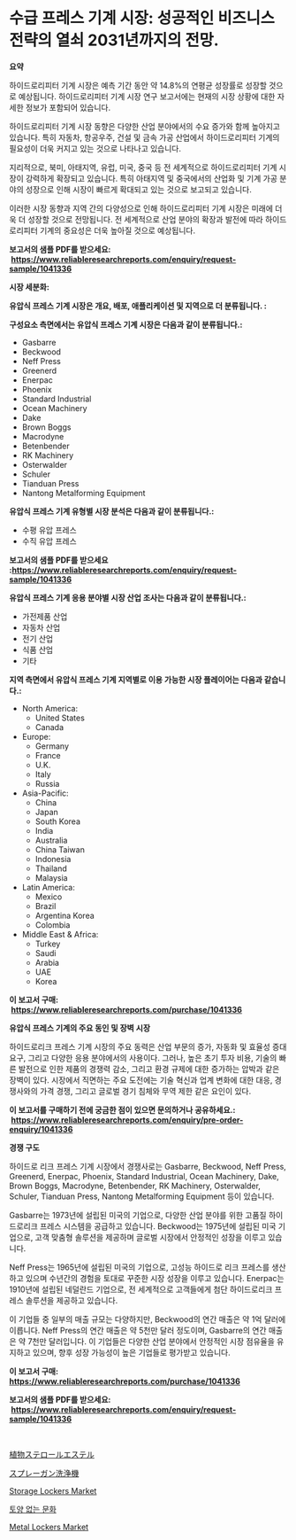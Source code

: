 <p><h1>수급 프레스 기계 시장: 성공적인 비즈니스 전략의 열쇠 2031년까지의 전망.</h1></p><p><strong>요약</strong></p>
<p><p>하이드로리피터 기계 시장은 예측 기간 동안 약 14.8%의 연평균 성장률로 성장할 것으로 예상됩니다. 하이드로리피터 기계 시장 연구 보고서에는 현재의 시장 상황에 대한 자세한 정보가 포함되어 있습니다.</p><p>하이드로리피터 기계 시장 동향은 다양한 산업 분야에서의 수요 증가와 함께 높아지고 있습니다. 특히 자동차, 항공우주, 건설 및 금속 가공 산업에서 하이드로리피터 기계의 필요성이 더욱 커지고 있는 것으로 나타나고 있습니다.</p><p>지리적으로, 북미, 아태지역, 유럽, 미국, 중국 등 전 세계적으로 하이드로리피터 기계 시장이 강력하게 확장되고 있습니다. 특히 아태지역 및 중국에서의 산업화 및 기계 가공 분야의 성장으로 인해 시장이 빠르게 확대되고 있는 것으로 보고되고 있습니다.</p><p>이러한 시장 동향과 지역 간의 다양성으로 인해 하이드로리피터 기계 시장은 미래에 더욱 더 성장할 것으로 전망됩니다. 전 세계적으로 산업 분야의 확장과 발전에 따라 하이드로리피터 기계의 중요성은 더욱 높아질 것으로 예상됩니다.</p></p>
<p><strong>보고서의 샘플 PDF를 받으세요: &nbsp;<a href="https://www.reliableresearchreports.com/enquiry/request-sample/1041336">https://www.reliableresearchreports.com/enquiry/request-sample/1041336</a></strong></p>
<p><strong>시장 세분화:</strong></p>
<p><strong> 유압식 프레스 기계 시장은 개요, 배포, 애플리케이션 및 지역으로 더 분류됩니다. :</strong></p>
<p><strong>구성요소 측면에서는 유압식 프레스 기계 시장은 다음과 같이 분류됩니다.:</strong></p>
<p><ul><li>Gasbarre</li><li>Beckwood</li><li>Neff Press</li><li>Greenerd</li><li>Enerpac</li><li>Phoenix</li><li>Standard Industrial</li><li>Ocean Machinery</li><li>Dake</li><li>Brown Boggs</li><li>Macrodyne</li><li>Betenbender</li><li>RK Machinery</li><li>Osterwalder</li><li>Schuler</li><li>Tianduan Press</li><li>Nantong Metalforming Equipment</li></ul></p>
<p><strong> 유압식 프레스 기계 유형별 시장 분석은 다음과 같이 분류됩니다.:</strong></p>
<p><ul><li>수평 유압 프레스</li><li>수직 유압 프레스</li></ul></p>
<p><strong>보고서의 샘플 PDF를 받으세요 :<a href="https://www.reliableresearchreports.com/enquiry/request-sample/1041336">https://www.reliableresearchreports.com/enquiry/request-sample/1041336</a></strong></p>
<p><strong> 유압식 프레스 기계 응용 분야별 시장 산업 조사는 다음과 같이 분류됩니다.:</strong></p>
<p><ul><li>가전제품 산업</li><li>자동차 산업</li><li>전기 산업</li><li>식품 산업</li><li>기타</li></ul></p>
<p><strong>지역 측면에서 유압식 프레스 기계 지역별로 이용 가능한 시장 플레이어는 다음과 같습니다.:</strong></p>
<p><ul>
    <li>
        North America:
        <ul>
            <li>United States</li>
            <li>Canada</li>
        </ul>
    </li>
    <li>
        Europe:
        <ul>
            <li>Germany</li>
            <li>France</li>
            <li>U.K.</li>
            <li>Italy</li>
            <li>Russia</li>
        </ul>
    </li>
    <li>
        Asia-Pacific:
        <ul>
            <li>China</li>
            <li>Japan</li>
            <li>South Korea</li>
            <li>India</li>
            <li>Australia</li>
            <li>China Taiwan</li>
            <li>Indonesia</li>
            <li>Thailand</li>
            <li>Malaysia</li>
        </ul>
    </li>
    <li>
        Latin America:
        <ul>
            <li>Mexico</li>
            <li>Brazil</li>
            <li>Argentina Korea</li>
            <li>Colombia</li>
        </ul>
    </li>
    <li>
        Middle East & Africa:
        <ul>
            <li>Turkey</li>
            <li>Saudi</li>
            <li>Arabia</li>
            <li>UAE</li>
            <li>Korea</li>
        </ul>
    </li>
    </ul></p>
<p><strong>이 보고서 구매: &nbsp;<a href="https://www.reliableresearchreports.com/purchase/1041336">https://www.reliableresearchreports.com/purchase/1041336</a></strong></p>
<p><strong>유압식 프레스 기계의 주요 동인 및 장벽 시장</strong></p>
<p><p>하이드로리크 프레스 기계 시장의 주요 동력은 산업 부문의 증가, 자동화 및 효율성 증대 요구, 그리고 다양한 응용 분야에서의 사용이다. 그러나, 높은 초기 투자 비용, 기술의 빠른 발전으로 인한 제품의 경쟁력 감소, 그리고 환경 규제에 대한 증가하는 압박과 같은 장벽이 있다. 시장에서 직면하는 주요 도전에는 기술 혁신과 업계 변화에 대한 대응, 경쟁사와의 가격 경쟁, 그리고 글로벌 경기 침체와 무역 제한 같은 요인이 있다.</p></p>
<p><strong>이 보고서를 구매하기 전에 궁금한 점이 있으면 문의하거나 공유하세요.: &nbsp;<a href="https://www.reliableresearchreports.com/enquiry/pre-order-enquiry/1041336">https://www.reliableresearchreports.com/enquiry/pre-order-enquiry/1041336</a></strong></p>
<p><strong>경쟁 구도</strong></p>
<p><p>하이드로 리크 프레스 기계 시장에서 경쟁사로는 Gasbarre, Beckwood, Neff Press, Greenerd, Enerpac, Phoenix, Standard Industrial, Ocean Machinery, Dake, Brown Boggs, Macrodyne, Betenbender, RK Machinery, Osterwalder, Schuler, Tianduan Press, Nantong Metalforming Equipment 등이 있습니다.</p><p>Gasbarre는 1973년에 설립된 미국의 기업으로, 다양한 산업 분야를 위한 고품질 하이드로리크 프레스 시스템을 공급하고 있습니다. Beckwood는 1975년에 설립된 미국 기업으로, 고객 맞춤형 솔루션을 제공하며 글로벌 시장에서 안정적인 성장을 이루고 있습니다.</p><p>Neff Press는 1965년에 설립된 미국의 기업으로, 고성능 하이드로 리크 프레스를 생산하고 있으며 수년간의 경험을 토대로 꾸준한 시장 성장을 이루고 있습니다. Enerpac는 1910년에 설립된 네덜란드 기업으로, 전 세계적으로 고객들에게 첨단 하이드로리크 프레스 솔루션을 제공하고 있습니다.</p><p>이 기업들 중 일부의 매출 규모는 다양하지만, Beckwood의 연간 매출은 약 1억 달러에 이릅니다. Neff Press의 연간 매출은 약 5천만 달러 정도이며, Gasbarre의 연간 매출은 약 7천만 달러입니다. 이 기업들은 다양한 산업 분야에서 안정적인 시장 점유율을 유지하고 있으며, 향후 성장 가능성이 높은 기업들로 평가받고 있습니다.</p></p>
<p><strong>이 보고서 구매: &nbsp; <a href="https://www.reliableresearchreports.com/purchase/1041336">https://www.reliableresearchreports.com/purchase/1041336</a></strong></p>
<p><strong>보고서의 샘플 PDF를 받으세요: &nbsp;<a href="https://www.reliableresearchreports.com/enquiry/request-sample/1041336">https://www.reliableresearchreports.com/enquiry/request-sample/1041336</a></strong><strong></strong></p>
<p>&nbsp;</p>
<p><p><a href="https://github.com/oqoeusbvpadwjs08/Market-Research-Report-List-1/blob/main/71350412675.md">植物ステロールエステル</a></p><p><a href="https://medium.com/@novastamm2023/%E3%82%B9%E3%83%97%E3%83%AC%E3%83%BC%E3%82%AC%E3%83%B3%E3%82%AF%E3%83%AA%E3%83%BC%E3%83%8B%E3%83%B3%E3%82%B0%E3%83%9E%E3%82%B7%E3%83%B3%E3%81%AE%E5%B8%82%E5%A0%B4%E5%88%86%E6%9E%90-%E3%81%9D%E3%81%AEcagr-%E5%B8%82%E5%A0%B4%E3%82%BB%E3%82%B0%E3%83%A1%E3%83%B3%E3%83%86%E3%83%BC%E3%82%B7%E3%83%A7%E3%83%B3-%E3%81%8A%E3%82%88%E3%81%B3%E3%82%B0%E3%83%AD%E3%83%BC%E3%83%90%E3%83%AB%E7%94%A3%E6%A5%AD%E6%A6%82%E8%A6%81-23510575bbeb">スプレーガン洗浄機</a></p><p><a href="https://github.com/gdfhhhj/Market-Research-Report-List-3/blob/main/storage-lockers-market.md">Storage Lockers Market</a></p><p><a href="https://github.com/sougarounis/Market-Research-Report-List-3/blob/main/19341802254.md">토양 없는 문화</a></p><p><a href="https://github.com/julyju69/Market-Research-Report-List-2/blob/main/metal-lockers-market.md">Metal Lockers Market</a></p></p>